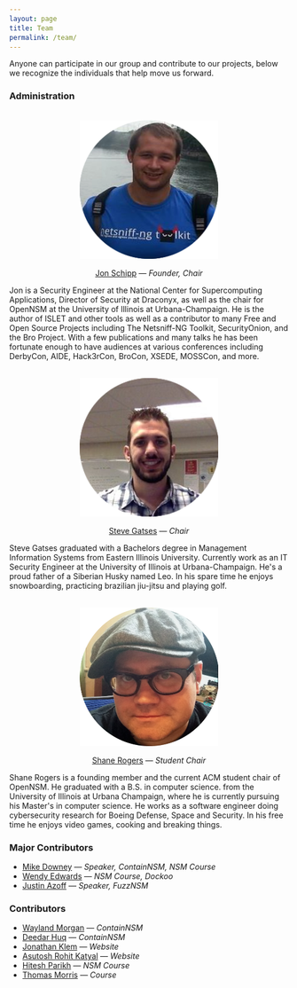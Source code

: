 ```yaml
---
layout: page
title: Team
permalink: /team/
---
```


Anyone can participate in our group and contribute to our projects, below we
recognize the individuals that help move us forward.

### Administration

<br>
<center>
  <img src="/images/team/jon-linuxcon.jpg" alt="Jon's pic" height="250" width="250">

  [Jon Schipp](http://jonschipp.com) &mdash; *Founder, Chair*
</center>

Jon is a Security Engineer at the National Center for Supercomputing Applications,
Director of Security at Draconyx, as well as the chair for OpenNSM at the
University of Illinois at Urbana-Champaign. He is the author of ISLET and other
tools as well as a contributor to many Free and Open Source Projects including
The Netsniff-NG Toolkit, SecurityOnion, and the Bro Project. With a few
publications and many talks he has been fortunate enough to have audiences at
various conferences including DerbyCon, AIDE, Hack3rCon, BroCon, XSEDE, MOSSCon,
and more.

<br>

<center>
  <img src="/images/team/steve.png" alt="Steve's pic" height="250" width="250">

  [Steve Gatses](https://www.linkedin.com/in/steve-gatses-ba0a9246) &mdash; *Chair*
</center>

Steve Gatses graduated with a Bachelors degree in Management Information Systems from Eastern
Illinois University. Currently work as an IT Security Engineer at the University
of Illinois at Urbana-Champaign. He's a proud father of a Siberian Husky named
Leo. In his spare time he enjoys snowboarding, practicing brazilian jiu-jitsu and
playing golf.

<br>

<center>
  <img src="/images/team/bust3r.png" alt="Shane's pic" height="250" width="250">

  [Shane Rogers](http://busterbytes.com) &mdash; *Student Chair*
</center>

Shane Rogers is a founding member and the current ACM student chair of
OpenNSM. He graduated with a B.S. in computer science. from the
University of Illinois at Urbana Champaign, where he is currently
pursuing his Master's in computer science. He works as a software
engineer doing cybersecurity research for Boeing Defense, Space and
Security. In his free time he enjoys video games, cooking and breaking
things.

### Major Contributors
* [Mike Downey](http://mikedowney.info) &mdash; *Speaker, ContainNSM, NSM Course*
* [Wendy Edwards](https://www.linkedin.com/pub/wendy-edwards/5/8b8/a7b) &mdash; *NSM Course, Dockoo*
* [Justin Azoff](https://www.bouncybouncy.net/) &mdash; *Speaker, FuzzNSM*

### Contributors
* [Wayland Morgan](http://blog.nullkey.net/) &mdash; *ContainNSM*
* [Deedar Huq](https://github.com/deedarhuq) &mdash; *ContainNSM*
* [Jonathan Klem](http://jonathonklem.com) &mdash; *Website*
* [Asutosh Rohit Katyal](https://twitter.com/asutoshkatyal) &mdash; *Website*
* [Hitesh Parikh](https://www.linkedin.com/pub/hitesh-parikh/0/13/762) &mdash; *NSM Course*
* [Thomas Morris](https://twitter.com/tmnc) &mdash; *Course*
